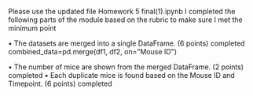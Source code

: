 Please use the updated file Homework 5 final(1).ipynb
I completed the following parts of the module based on the rubric to make sure I met the minimum point

•	The datasets are merged into a single DataFrame. (6 points) completed
combined_data=pd.merge(df1, df2, on="Mouse ID")

•	The number of mice are shown from the merged DataFrame. (2 points) completed
•	Each duplicate mice is found based on the Mouse ID and Timepoint. (6 points) completed
